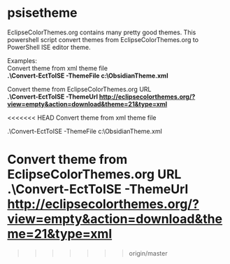 psisetheme
==========
EclipseColorThemes.org contains many pretty good themes. This powershell script convert themes from EclipseColorThemes.org to PowerShell ISE editor theme.

Examples:  
Convert theme from xml theme file  
**.\Convert-EctToISE -ThemeFile c:\ObsidianTheme.xml**  

Convert theme from EclipseColorThemes.org URL  
**.\Convert-EctToISE -ThemeUrl http://eclipsecolorthemes.org/?view=empty&action=download&theme=21&type=xml**

<<<<<<< HEAD
Convert theme from xml theme file

.\Convert-EctToISE -ThemeFile c:\ObsidianTheme.xml 

Convert theme from EclipseColorThemes.org URL
.\Convert-EctToISE -ThemeUrl http://eclipsecolorthemes.org/?view=empty&action=download&theme=21&type=xml 
=======

>>>>>>> origin/master
